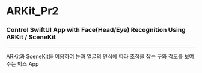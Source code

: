 # ARKit_Pr2

### Control SwiftUI App with Face(Head/Eye) Recognition Using ARKit / SceneKit
-----
ARKit과 SceneKit을 이용하여 눈과 얼굴의 인식에 따라 초점을 잡는 구와 각도를 보여주는 박스 App

